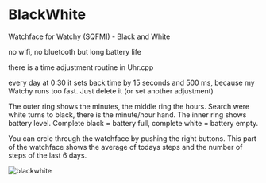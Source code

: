 # BlackWhite
Watchface for Watchy (SQFMI) - Black and White

no wifi, no bluetooth but long battery life

there is a time adjustment routine in Uhr.cpp

every day at 0:30 it sets back time by 15 seconds and 500 ms, because my Watchy runs too fast. Just delete it (or set another adjustment)

The outer ring shows the minutes, the middle ring the hours.
Search were white turns to black, there is the minute/hour hand.
The inner ring shows battery level. Complete black = battery full, complete white = battery empty.

You can crcle through the watchface by pushing the right buttons. 
This part of the watchface shows the average of todays steps and the number of steps of the last 6 days.

![blackwhite](https://github.com/MartMarq/BlackWhite/assets/139223739/bc2ee0da-151f-4bb6-8ce8-cc58a67a7f8e)
